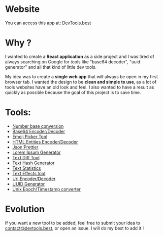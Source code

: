 # Website

You can access this app at: [DevTools.best](https://devtools.best)

# Why ?

I wanted to create a **React application** as a side project and I was tired of always searching on Google for tools like "base64 decoder", "uuid generator" and all that kind of little dev tools.

My idea was to create a **single web app** that will always be open in my
first browser tab.
I wanted the design to be **clean and simple to use**, as a lot of tools websites have an old look and feel. I also wanted to have a result as quickly as possible because the goal of this project is to save time.

# Tools:

- [Number base conversion](https://devtools.best/number-base-converter)
- [Base64 Encoder/Decoder](https://devtools.best/base64-decode-encode)
- [Emoji Picker Tool](https://devtools.best/emoji-picker)
- [HTML Entities Encoder/Decoder](https://devtools.best/html-encoder-decoder)
- [Json Prettier](https://devtools.best/json-prettier)
- [Lorem Ipsum Generator](https://devtools.best/lorem-ipsum-generator)
- [Text Diff Tool](https://devtools.best/text-diff)
- [Text Hash Generator](https://devtools.best/text-hash-generator)
- [Text Statistics](https://devtools.best/text-statistics)
- [Text Effects tool](https://devtools.best/text-effects)
- [Url Encoder/Decoder](https://devtools.best/url-decode-encode)
- [UUID Generator](https://devtools.best/uuid)
- [Unix Epoch/Timestamp converter](https://devtools.best/epoch-timestamp-converter)

# Evolution

If you want a new tool to be added, feel free to submit your idea to [contact@devtools.best](mailto:contact@devtools.best), or open an issue. I will do my best to add it !
